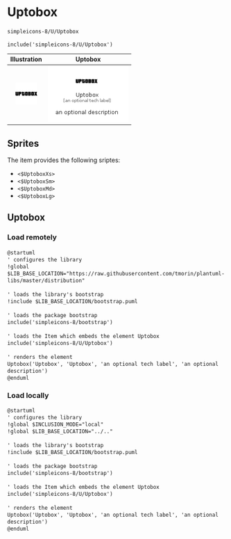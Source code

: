 # Uptobox


```text
simpleicons-8/U/Uptobox
```

```text
include('simpleicons-8/U/Uptobox')
```



| Illustration | Uptobox |
| :---: | :---: |
| ![illustration for Illustration](../../simpleicons-8/U/Uptobox.png) | ![illustration for Uptobox](../../simpleicons-8/U/Uptobox.Local.png) |



## Sprites
The item provides the following sriptes:

- `<$UptoboxXs>`
- `<$UptoboxSm>`
- `<$UptoboxMd>`
- `<$UptoboxLg>`





## Uptobox

### Load remotely
```plantuml
@startuml
' configures the library
!global $LIB_BASE_LOCATION="https://raw.githubusercontent.com/tmorin/plantuml-libs/master/distribution"

' loads the library's bootstrap
!include $LIB_BASE_LOCATION/bootstrap.puml

' loads the package bootstrap
include('simpleicons-8/bootstrap')

' loads the Item which embeds the element Uptobox
include('simpleicons-8/U/Uptobox')

' renders the element
Uptobox('Uptobox', 'Uptobox', 'an optional tech label', 'an optional description')
@enduml
```

### Load locally
```plantuml
@startuml
' configures the library
!global $INCLUSION_MODE="local"
!global $LIB_BASE_LOCATION="../.."

' loads the library's bootstrap
!include $LIB_BASE_LOCATION/bootstrap.puml

' loads the package bootstrap
include('simpleicons-8/bootstrap')

' loads the Item which embeds the element Uptobox
include('simpleicons-8/U/Uptobox')

' renders the element
Uptobox('Uptobox', 'Uptobox', 'an optional tech label', 'an optional description')
@enduml
```

